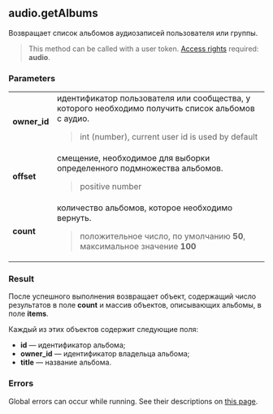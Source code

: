 ## audio.getAlbums

Возвращает список альбомов аудиозаписей пользователя или группы.

> This method can be called with a user token. [Access rights](https://vk.com/dev/permissions) required: **audio**.

### Parameters

<table>
  <tr>
    <td>
      <b>owner_id</b>
    </td>
    <td>
      идентификатор пользователя или сообщества, у которого необходимо получить список альбомов с аудио.
      <blockquote>
        int (number), current user id is used by default
      </blockquote>
    </td>
  </tr>
  <tr>
    <td>
      <b>offset</b>
    </td>
    <td>
      смещение, необходимое для выборки определенного подмножества альбомов.
      <blockquote>
        positive number
      </blockquote>
    </td>
  </tr>
  <tr>
    <td>
      <b>count</b>
    </td>
    <td>
      количество альбомов, которое необходимо вернуть.
      <blockquote>
        положительное число, по умолчанию <b>50</b>, максимальное значение <b>100</b>
      </blockquote>
    </td>
  </tr>
</table>

### Result

После успешного выполнения возвращает объект, содержащий число результатов в поле <b>count</b> и массив объектов, описывающих альбомы, в поле <b>items</b>. 

Каждый из этих объектов содержит следующие поля: 

* **id** — идентификатор альбома;
* **owner_id** — идентификатор владельца альбома;
*  **title** — название альбома.

### Errors

Global errors can occur while running. See their descriptions on [this page](https://vk.com/dev/errors).
